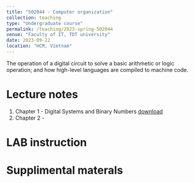 ```yaml
---
title: "502044 - Computer organization"
collection: teaching
type: "Undergraduate course"
permalink: /teaching/2023-spring-502044
venue: "Faculty of IT, TDT university"
date: 2023-09-22
location: "HCM, Vietnam"
---
```


The operation of a digital circuit to solve a basic arithmetic or logic operation; and how high-level languages are compiled to machine code.

Lecture notes
======
1. Chapter 1 - Digital Systems and Binary Numbers [download](https://github.com/tranttin/tranttin.github.io/blob/master/files/502044/Slides/CH1_Digital%20Systems%20and%20Binary%20Numbers.pdf)
2. Chapter 2 - 

LAB instruction
======

Supplimental materals
======
